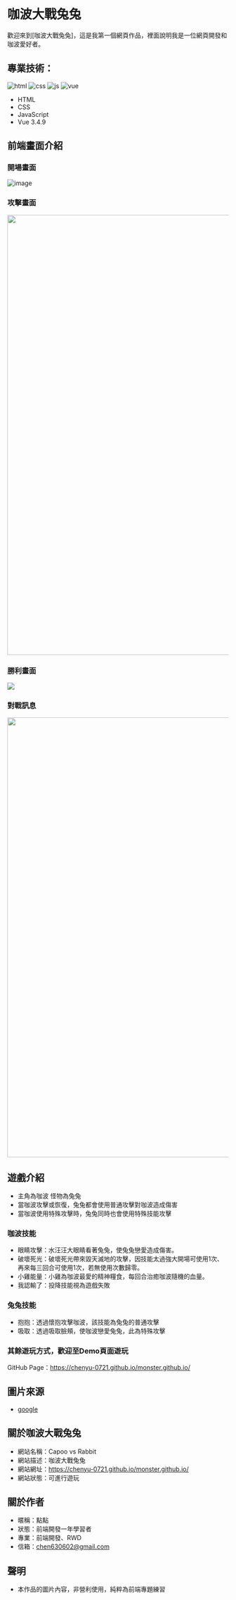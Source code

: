 # 咖波大戰兔兔
歡迎來到[咖波大戰兔兔]，這是我第一個網頁作品，裡面說明我是一位網頁開發和咖波愛好者。


## 專業技術：
![html](https://github.com/chenyu-0721/monster.github.io/assets/59197038/e8a5f4c7-4419-4697-8838-87f6666a9af6)
![css](https://github.com/chenyu-0721/monster.github.io/assets/59197038/8903a514-6d7f-428d-897d-fa229dc34627)
![js](https://github.com/chenyu-0721/monster.github.io/assets/59197038/39419656-8228-4425-a14f-d5b905761dba)
![vue](https://github.com/chenyu-0721/monster.github.io/assets/59197038/58c05753-168c-4ec1-a4cf-09f47455f91c)

- HTML
- CSS
- JavaScript
- Vue 3.4.9

## 前端畫面介紹
### 開場畫面
![image](https://github.com/chenyu-0721/monster.github.io/assets/59197038/4bd4beab-db29-4dfe-bee4-09d5e1ec52f1)

### 攻擊畫面
<img src="https://github.com/chenyu-0721/monster.github.io/assets/59197038/2eb2bfd4-00af-4ba9-a0ea-fa3ab4247730" width=1000px height:500px>

### 勝利畫面
<img src="https://github.com/chenyu-0721/monster.github.io/assets/59197038/b7036d8b-b829-4e77-b75b-6898d6f04912">

### 對戰訊息
<img src="https://github.com/chenyu-0721/monster.github.io/assets/59197038/a14daaab-7953-4cde-9d3f-6f85a8bea962" width=1000px height:500px>


## 遊戲介紹 
- 主角為咖波 怪物為兔兔
- 當咖波攻擊或恢復，兔兔都會使用普通攻擊對咖波造成傷害
- 當咖波使用特殊攻擊時，兔兔同時也會使用特殊技能攻擊

### 咖波技能
- 眼睛攻擊：水汪汪大眼睛看著兔兔，使兔兔戀愛造成傷害。
- 破壞死光：破壞死光帶來毀天滅地的攻擊，因技能太過強大開場可使用1次、再來每三回合可使用1次，若無使用次數歸零。
- 小雞能量：小雞為咖波最愛的精神糧食，每回合治癒咖波隨機的血量。
- 我認輸了：投降技能視為遊戲失敗
  
### 兔兔技能
- 抱抱：透過懷抱攻擊咖波，該技能為兔兔的普通攻擊
- 吸取：透過吸取臉頰，使咖波戀愛兔兔，此為特殊攻擊


### 其餘遊玩方式，歡迎至Demo頁面遊玩 
GitHub Page：https://chenyu-0721.github.io/monster.github.io/


## 圖片來源
- [google](https://www.google.com/search?q=%E5%92%96%E6%B3%A2%E5%85%94%E5%85%94&sca_esv=8c425ed6a905ffa8&sca_upv=1&udm=2&biw=1707&bih=847&sxsrf=ADLYWIKxQKCDnaaGNjhZ6NdfYNzVG3fTOQ%3A1715234338110&ei=ImY8ZuSqBo3Bvr0Pw56V0AM&ved=0ahUKEwjkw7fr8f-FAxWNoK8BHUNPBToQ4dUDCBA&uact=5&oq=%E5%92%96%E6%B3%A2%E5%85%94%E5%85%94&gs_lp=Egxnd3Mtd2l6LXNlcnAiDOWSluazouWFlOWFlDIEECMYJzIEECMYJzIFEAAYgAQyBRAAGIAEMgcQABiABBgYMgcQABiABBgYSM8PUNAGWPQNcAF4AJABAJgBNKAB_QKqAQE4uAEDyAEA-AEBmAIEoALEAcICBBAAGAOYAwCIBgGSBwE0oAerEg&sclient=gws-wiz-serp)

## 關於咖波大戰兔兔
- 網站名稱：Capoo vs Rabbit
- 網站描述：咖波大戰兔兔
- 網站網址：https://chenyu-0721.github.io/monster.github.io/
- 網站狀態：可進行遊玩

## 關於作者
- 暱稱：點點
- 狀態：前端開發一年學習者
- 專業：前端開發、RWD
- 信箱：chen630602@gmail.com

## 聲明
- 本作品的圖片內容，非營利使用，純粹為前端專題練習





